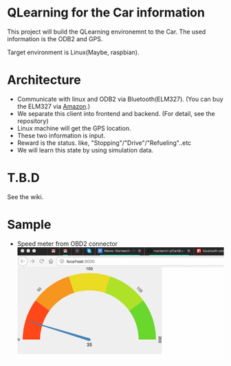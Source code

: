# QLearning for the Car information

This project will build the QLearning environemnt to the Car. The used information
is the ODB2 and GPS.

Target environment is Linux(Maybe, raspbian).

# Architecture

 * Communicate with linux and ODB2 via Bluetooth(ELM327).
   (You can buy the ELM327 via [Amazon](https://www.amazon.com/gp/product/B0746H9Y9Z/).)
 * We separate this client into frontend and backend. (For detail, see the repository)
 * Linux machine will get the GPS location.
 * These two information is input.
 * Reward is the status. like, "Stopping"/"Drive"/"Refueling"..etc
 * We will learn this state by using simulation data.

# T.B.D

 See the wiki.

# Sample

 * Speed meter from OBD2 connector
 ![Image of Speed meter](https://github.com/mantaroh-y/CarQLearning/blob/master/images/speedmeter.gif)

